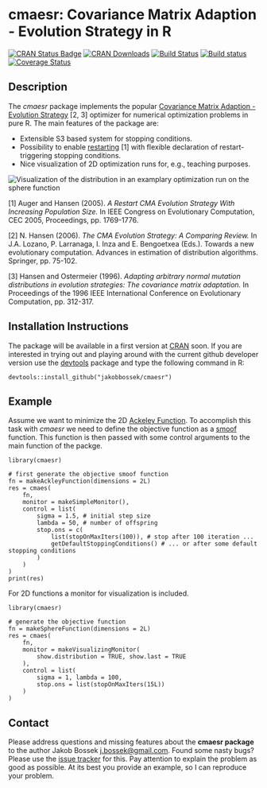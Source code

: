 # cmaesr: Covariance Matrix Adaption - Evolution Strategy in R

[![CRAN Status Badge](http://www.r-pkg.org/badges/version/cmaesr)](http://cran.r-project.org/web/packages/cmaesr)
[![CRAN Downloads](http://cranlogs.r-pkg.org/badges/cmaesr)](http://cran.rstudio.com/web/packages/cmaesr/index.html)
[![Build Status](https://travis-ci.org/jakobbossek/cmaesr.svg?branch=master)](https://travis-ci.org/jakobbossek/cmaesr)
[![Build status](https://ci.appveyor.com/api/projects/status/eu0nns2dsgocwntw/branch/master?svg=true)](https://ci.appveyor.com/project/jakobbossek/cmaesr/branch/master)
[![Coverage Status](https://coveralls.io/repos/jakobbossek/cmaesr/badge.svg)](https://coveralls.io/r/jakobbossek/cmaesr)

## Description

The *cmaesr* package implements the popular [Covariance Matrix Adaption - Evolution Strategy](https://www.lri.fr/~hansen/cmatutorial.pdf) [2, 3] optimizer for numerical optimization problems in pure R. The main features of the package are:
* Extensible S3 based system for stopping conditions.
* Possibility to enable [restarting](https://www.google.de/url?sa=t&rct=j&q=&esrc=s&source=web&cd=4&cad=rja&uact=8&ved=0CDgQFjADahUKEwiHyr2B3-fIAhVEOBoKHZFPBgs&url=https%3A%2F%2Fwww.lri.fr%2F~hansen%2Fcec2005ipopcmaes.pdf&usg=AFQjCNGwtYnwiRizaVZzbrfeXZjj-DYLtg&sig2=kMpEze_3Qe965UZ08wl-sw&bvm=bv.106130839,d.bGg) [1] with flexible declaration of restart-triggering stopping conditions.
* Nice visualization of 2D optimization runs for, e.g., teaching purposes.

![Visualization of the distribution in an examplary optimization run on the sphere function](https://github.com/jakobbossek/cmaesr/blob/master/images/instance_examples.png)

[1] Auger and Hansen (2005). *A Restart CMA Evolution Strategy With Increasing
Population Size.* In IEEE Congress on Evolutionary Computation, CEC 2005, Proceedings, pp. 1769-1776.

[2] N. Hansen (2006). *The CMA Evolution Strategy: A Comparing Review.* In J.A. Lozano, P. Larranaga, I. Inza and E. Bengoetxea (Eds.). Towards a new evolutionary computation. Advances in estimation of distribution algorithms. Springer, pp. 75-102.

[3] Hansen and Ostermeier (1996). *Adapting arbitrary normal mutation distributions in evolution strategies: The covariance matrix adaptation.* In Proceedings of the 1996 IEEE International Conference on Evolutionary Computation, pp. 312-317.

## Installation Instructions

The package will be available in a first version at [CRAN](http://cran.r-project.org) soon. If you are interested in trying out and playing around with the current github developer version use the [devtools](https://github.com/hadley/devtools) package and type the following command in R:

```splus
devtools::install_github("jakobbossek/cmaesr")
```

## Example

Assume we want to minimize the 2D [Ackeley Function](http://www.sfu.ca/~ssurjano/ackley.html). To accomplish this task with *cmaesr* we need to define the objective function as a [smoof](https://github.com/jakobbossek/smoof) function. This function is then passed with some control arguments to the main function of the packge.

```splus
library(cmaesr)

# first generate the objective smoof function
fn = makeAckleyFunction(dimensions = 2L)
res = cmaes(
    fn, 
    monitor = makeSimpleMonitor(),
    control = list(
        sigma = 1.5, # initial step size
        lambda = 50, # number of offspring
        stop.ons = c(
            list(stopOnMaxIters(100)), # stop after 100 iteration ...
            getDefaultStoppingConditions() # ... or after some default stopping conditions
        )
    )
)
print(res)
```

For 2D functions a monitor for visualization is included.
```splus
library(cmaesr)

# generate the objective function
fn = makeSphereFunction(dimensions = 2L)
res = cmaes(
    fn,
    monitor = makeVisualizingMonitor(
        show.distribution = TRUE, show.last = TRUE
    ),
    control = list(
        sigma = 1, lambda = 100,
        stop.ons = list(stopOnMaxIters(15L))
    )
)
```

## Contact

Please address questions and missing features about the **cmaesr package** to the author Jakob Bossek <j.bossek@gmail.com>. Found some nasty bugs? Please use the [issue tracker](https://github.com/jakobbossek/cmaesr/issues) for this. Pay attention to explain the problem as good as possible. At its best you provide an example, so I can reproduce your problem.
